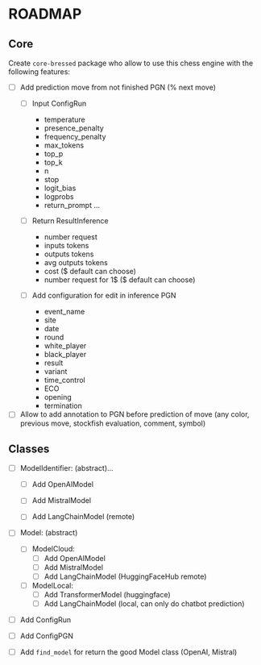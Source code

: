 # ROADMAP

## Core

Create `core-bressed` package who allow to use this chess engine with the following features:
- [ ] Add prediction move from not finished PGN (% next move)
  - [ ] Input ConfigRun
    - temperature
    - presence_penalty
    - frequency_penalty
    - max_tokens
    - top_p
    - top_k
    - n
    - stop
    - logit_bias
    - logprobs
    - return_prompt
...

  - [ ] Return ResultInference 
    - number request
    - inputs tokens
    - outputs tokens
    - avg outputs tokens
    - cost ($ default can choose)
    - number request for 1$ ($ default can choose)


  - [ ] Add configuration for edit in inference PGN 
    - event_name
    - site
    - date
    - round
    - white_player
    - black_player
    - result
    - variant
    - time_control
    - ECO
    - opening
    - termination

- [ ] Allow to add annotation to PGN before prediction of move (any color, previous move, stockfish evaluation, comment, symbol)

## Classes
- [ ] ModelIdentifier: (abstract)...
  - [ ] Add OpenAIModel
  - [ ] Add MistralModel
  - [ ] Add LangChainModel (remote)
  

- [ ] Model: (abstract)
  - [ ] ModelCloud:
    - [ ] Add OpenAIModel
    - [ ] Add MistralModel
    - [ ] Add LangChainModel (HuggingFaceHub remote)
    
  - [ ] ModelLocal:
    - [ ] Add TransformerModel (huggingface)
    - [ ] Add LangChainModel (local, can only do chatbot prediction)
  
- [ ] Add ConfigRun
- [ ] Add ConfigPGN

- [ ] Add `find_model` for return the good Model class (OpenAI, Mistral)
